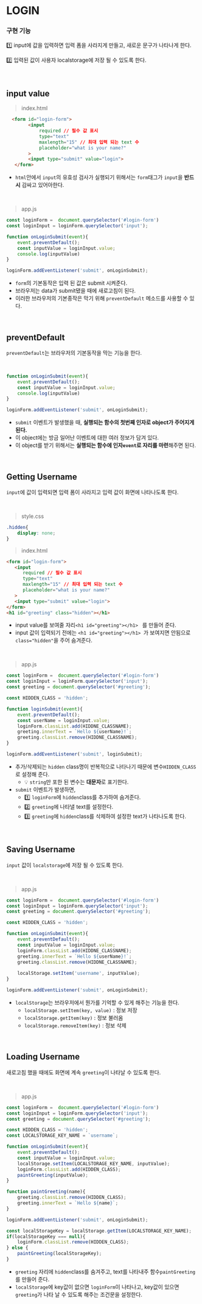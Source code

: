 # LOGIN 

### 구현 기능 
1️⃣ input에 값을 입력하면 입력 폼을 사라지게 만들고, 새로운 문구가 나타나게 한다.

2️⃣ 입력된 값이 사용자 localstorage에 저장 될 수 있도록 한다. 

<br>

## input value 

> index.html
```html
  <form id="login-form">
        <input
            required // 필수 값 표시 
            type="text"
            maxlength="15" // 최대 입력 되는 text 수
            placeholder="what is your name?"
        >
        <input type="submit" value="login">
   </form>

```
- ```html```안에서 ```input```의 유효성 검사가 실행되기 위해서는 ```form```태그가 ```input```을 **반드시** 감싸고 있어아한다.

<br>

> app.js
``` javascript
const loginForm =  document.querySelector('#login-form')
const loginInput = loginForm.querySelector('input');

function onLoginSubmit(event){
    event.preventDefault();
    const inputValue = loginInput.value;
    console.log(inputValue)
}

loginForm.addEventListener('submit', onLoginSubmit);

```
- ```form```의 기본동작은 입력 된 값은 submit 시켜준다.
- 브라우저는 data가 submit됐을 때에 새로고침이 된다. 
- 이러한 브라우저의 기본종작은 막기 위해 ```preventDefault``` 메소드를 사용할 수 있다.

<br>

## preventDefault
```preventDefault```는 브라우저의 기본동작을 막는 기능을 한다.

<br>

```javascript
function onLoginSubmit(event){
    event.preventDefault();
    const inputValue = loginInput.value;
    console.log(inputValue)
}

loginForm.addEventListener('submit', onLoginSubmit);

```
- ```submit``` 이벤트가 발생했을 때, **실행되는 함수의 첫번째 인자로 object가 주어지게 된다.**
- 이 object에는 방금 일어난 이벤트에 대한 여러 정보가 담겨 있다. 
- 이 object를 받기 위해서는 **실행되는 함수에 인자```event```로 자리를 마련**해주면 된다.

<br>

## Getting Username
```input```에 값이 입력되면 입력 폼이 사라지고 입력 값이 화면에 나타나도록 한다.

<br>

> style.css
```css
.hidden{
    display: none;
}
```

> index.html
```html
<form id="login-form">
   <input
      required // 필수 값 표시 
      type="text"
      maxlength="15" // 최대 입력 되는 text 수
      placeholder="what is your name?"
   >
   <input type="submit" value="login">
</form>
<h1 id="greeting" class="hidden"></h1>

```
- input value를 보여줄 자리```<h1 id="greeting"></h1> ``` 를 만들어 준다.
- input 값이 입력되기 전에는 ```<h1 id="greeting"></h1> ```가 보여지면 안됨으로 ```class="hidden"```을 주어 숨겨준다.
 
<br>


> app.js
```javascript
const loginForm =  document.querySelector('#login-form')
const loginInput = loginForm.querySelector('input');
const greeting = document.querySelector('#greeting');

const HIDDEN_CLASS = 'hidden'; 

function loginSubmit(event){
    event.preventDefault();
    const userName = loginInput.value;
    loginForm.classList.add(HIDDNE_CLASSNAME);
    greeting.innerText = `Hello ${userName}!`;
    greeting.classList.remove(HIDDNE_CLASSNAME);
}

loginForm.addEventListener('submit', loginSubmit);

```
- 추가/삭제되는 ```hidden``` class명이 반복적으로 나타나기 때문에 변수```HIDDEN_CLASS```로 설정해 준다. 
   - 💡 ```string```만 포한 된 변수는 **대문자**로 표기한다.
- ```submit``` 이벤트가 발생하면,
   - 1️⃣ ```loginForm```에 ```hidden```class를 추가하여 숨겨준다.
   - 2️⃣ ```greeting```에 나타낼 text를 설정한다.
   - 3️⃣ ```greeting```에  ```hidden```class를 삭제하여 설정한 text가 나타나도록 한다.



<br>

## Saving Username
```input``` 값이 ```localstorage```에 저장 될 수 있도록 한다.

<br>

> app.js
```javascript
const loginForm =  document.querySelector('#login-form')
const loginInput = loginForm.querySelector('input');
const greeting = document.querySelector('#greeting');

const HIDDEN_CLASS = 'hidden'; 

function onLoginSubmit(event){
    event.preventDefault();
    const inputValue = loginInput.value;
    loginForm.classList.add(HIDDNE_CLASSNAME);
    greeting.innerText = `Hello ${userName}!`;
    greeting.classList.remove(HIDDNE_CLASSNAME);
    
    localStorage.setItem('username', inputValue);
}

loginForm.addEventListener('submit', onLoginSubmit);

```
- ```localStorage```는 브라우저에서 뭔가를 기억할 수 있게 해주는 기능을 한다. 
   - ```localStorage.setItem(key, value)``` : 정보 저장
   - ```localStorage.getItem(key)``` : 정보 불러옴
   - ```localStorage.removeItem(key)``` : 정보 삭제


<br>

## Loading Username
새로고침 했을 때에도 화면에 계속 ```greeting```이 나타날 수 있도록 한다.

<br>

> app.js

```javascript
const loginForm =  document.querySelector('#login-form')
const loginInput = loginForm.querySelector('input');
const greeting = document.querySelector('#greeting');

const HIDDEN_CLASS = 'hidden';
const LOCALSTORAGE_KEY_NAME = `username`;

function onLoginSubmit(event){
    event.preventDefault();
    const inputValue = loginInput.value;
    localStorage.setItem(LOCALSTORAGE_KEY_NAME, inputValue);
    loginForm.classList.add(HIDDEN_CLASS);
    paintGreeting(inputValue);
}

function paintGreeting(name){
    greeting.classList.remove(HIDDEN_CLASS);
    greeting.innerText = `Hello ${name}`;
}

loginForm.addEventListener('submit', onLoginSubmit);

const localStorageKey = localStorage.getItem(LOCALSTORAGE_KEY_NAME);
if(localStorageKey === null){
    loginForm.classList.remove(HIDDEN_CLASS);
} else {
    paintGreeting(localStorageKey);
}


```
- ```greeting``` 자리에 ```hidden```class를 숨겨주고, text를 나타내주 함수```paintGreeting``` 를 만들어 준다.
- ```localStorage```에 key값이 없으면 ```loginForm```이 나타나고, key값이 있으면 ```greeting```가 나타 날 수 있도록 해주는 조건문을 설정한다.

 








